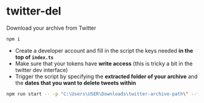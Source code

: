 # twitter-del
Download your archive from Twitter

```sh
npm i
```

- Create a developer account and fill in the script the keys needed **in the top of `index.ts`**
- Make sure that your tokens have **write access** (this is tricky a bit in the twitter dev interface)
- Trigger the script by specifying the **extracted folder of your archive** and the **dates that you want to delete tweets within**
```sh
npm run start -- -p "C:\Users\USER\Downloads\twitter-archive-path\" --from "2011-05-01" --until "2011-05-05"
```
